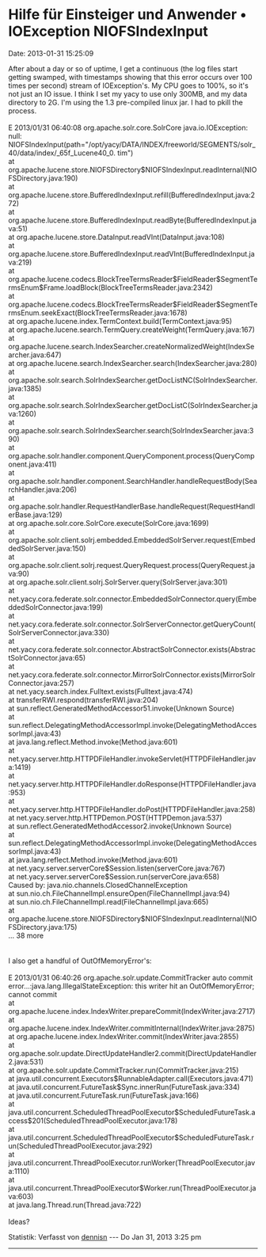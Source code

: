 Hilfe für Einsteiger und Anwender • IOException NIOFSIndexInput
===============================================================

Date: 2013-01-31 15:25:09

After about a day or so of uptime, I get a continuous (the log files
start getting swamped, with timestamps showing that this error occurs
over 100 times per second) stream of IOException\'s. My CPU goes to
100%, so it\'s not just an IO issue. I think I set my yacy to use only
300MB, and my data directory to 2G. I\'m using the 1.3 pre-compiled
linux jar. I had to pkill the process.\
\
E 2013/01/31 06:40:08 org.apache.solr.core.SolrCore java.io.IOException:
null:
NIOFSIndexInput(path=\"/opt/yacy/DATA/INDEX/freeworld/SEGMENTS/solr\_40/data/index/\_65f\_Lucene40\_0.
tim\")\
at
org.apache.lucene.store.NIOFSDirectory\$NIOFSIndexInput.readInternal(NIOFSDirectory.java:190)\
at
org.apache.lucene.store.BufferedIndexInput.refill(BufferedIndexInput.java:272)\
at
org.apache.lucene.store.BufferedIndexInput.readByte(BufferedIndexInput.java:51)\
at org.apache.lucene.store.DataInput.readVInt(DataInput.java:108)\
at
org.apache.lucene.store.BufferedIndexInput.readVInt(BufferedIndexInput.java:219)\
at
org.apache.lucene.codecs.BlockTreeTermsReader\$FieldReader\$SegmentTermsEnum\$Frame.loadBlock(BlockTreeTermsReader.java:2342)\
at
org.apache.lucene.codecs.BlockTreeTermsReader\$FieldReader\$SegmentTermsEnum.seekExact(BlockTreeTermsReader.java:1678)\
at org.apache.lucene.index.TermContext.build(TermContext.java:95)\
at org.apache.lucene.search.TermQuery.createWeight(TermQuery.java:167)\
at
org.apache.lucene.search.IndexSearcher.createNormalizedWeight(IndexSearcher.java:647)\
at
org.apache.lucene.search.IndexSearcher.search(IndexSearcher.java:280)\
at
org.apache.solr.search.SolrIndexSearcher.getDocListNC(SolrIndexSearcher.java:1385)\
at
org.apache.solr.search.SolrIndexSearcher.getDocListC(SolrIndexSearcher.java:1260)\
at
org.apache.solr.search.SolrIndexSearcher.search(SolrIndexSearcher.java:390)\
at
org.apache.solr.handler.component.QueryComponent.process(QueryComponent.java:411)\
at
org.apache.solr.handler.component.SearchHandler.handleRequestBody(SearchHandler.java:206)\
at
org.apache.solr.handler.RequestHandlerBase.handleRequest(RequestHandlerBase.java:129)\
at org.apache.solr.core.SolrCore.execute(SolrCore.java:1699)\
at
org.apache.solr.client.solrj.embedded.EmbeddedSolrServer.request(EmbeddedSolrServer.java:150)\
at
org.apache.solr.client.solrj.request.QueryRequest.process(QueryRequest.java:90)\
at org.apache.solr.client.solrj.SolrServer.query(SolrServer.java:301)\
at
net.yacy.cora.federate.solr.connector.EmbeddedSolrConnector.query(EmbeddedSolrConnector.java:199)\
at
net.yacy.cora.federate.solr.connector.SolrServerConnector.getQueryCount(SolrServerConnector.java:330)\
at
net.yacy.cora.federate.solr.connector.AbstractSolrConnector.exists(AbstractSolrConnector.java:65)\
at
net.yacy.cora.federate.solr.connector.MirrorSolrConnector.exists(MirrorSolrConnector.java:257)\
at net.yacy.search.index.Fulltext.exists(Fulltext.java:474)\
at transferRWI.respond(transferRWI.java:204)\
at sun.reflect.GeneratedMethodAccessor51.invoke(Unknown Source)\
at
sun.reflect.DelegatingMethodAccessorImpl.invoke(DelegatingMethodAccessorImpl.java:43)\
at java.lang.reflect.Method.invoke(Method.java:601)\
at
net.yacy.server.http.HTTPDFileHandler.invokeServlet(HTTPDFileHandler.java:1419)\
at
net.yacy.server.http.HTTPDFileHandler.doResponse(HTTPDFileHandler.java:953)\
at
net.yacy.server.http.HTTPDFileHandler.doPost(HTTPDFileHandler.java:258)\
at net.yacy.server.http.HTTPDemon.POST(HTTPDemon.java:537)\
at sun.reflect.GeneratedMethodAccessor2.invoke(Unknown Source)\
at
sun.reflect.DelegatingMethodAccessorImpl.invoke(DelegatingMethodAccessorImpl.java:43)\
at java.lang.reflect.Method.invoke(Method.java:601)\
at net.yacy.server.serverCore\$Session.listen(serverCore.java:767)\
at net.yacy.server.serverCore\$Session.run(serverCore.java:658)\
Caused by: java.nio.channels.ClosedChannelException\
at sun.nio.ch.FileChannelImpl.ensureOpen(FileChannelImpl.java:94)\
at sun.nio.ch.FileChannelImpl.read(FileChannelImpl.java:665)\
at
org.apache.lucene.store.NIOFSDirectory\$NIOFSIndexInput.readInternal(NIOFSDirectory.java:175)\
\... 38 more\
\
\
I also get a handful of OutOfMemoryError\'s:\
\
E 2013/01/31 06:40:26 org.apache.solr.update.CommitTracker auto commit
error\...:java.lang.IllegalStateException: this writer hit an
OutOfMemoryError; cannot commit\
at
org.apache.lucene.index.IndexWriter.prepareCommit(IndexWriter.java:2717)\
at
org.apache.lucene.index.IndexWriter.commitInternal(IndexWriter.java:2875)\
at org.apache.lucene.index.IndexWriter.commit(IndexWriter.java:2855)\
at
org.apache.solr.update.DirectUpdateHandler2.commit(DirectUpdateHandler2.java:531)\
at org.apache.solr.update.CommitTracker.run(CommitTracker.java:215)\
at
java.util.concurrent.Executors\$RunnableAdapter.call(Executors.java:471)\
at java.util.concurrent.FutureTask\$Sync.innerRun(FutureTask.java:334)\
at java.util.concurrent.FutureTask.run(FutureTask.java:166)\
at
java.util.concurrent.ScheduledThreadPoolExecutor\$ScheduledFutureTask.access\$201(ScheduledThreadPoolExecutor.java:178)\
at
java.util.concurrent.ScheduledThreadPoolExecutor\$ScheduledFutureTask.run(ScheduledThreadPoolExecutor.java:292)\
at
java.util.concurrent.ThreadPoolExecutor.runWorker(ThreadPoolExecutor.java:1110)\
at
java.util.concurrent.ThreadPoolExecutor\$Worker.run(ThreadPoolExecutor.java:603)\
at java.lang.Thread.run(Thread.java:722)\
\
Ideas?

Statistik: Verfasst von
[dennisn](http://forum.yacy-websuche.de/memberlist.php?mode=viewprofile&u=8875)
--- Do Jan 31, 2013 3:25 pm

------------------------------------------------------------------------
